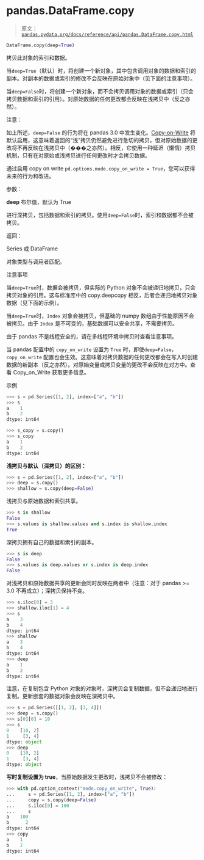 # pandas.DataFrame.copy

> 原文：[`pandas.pydata.org/docs/reference/api/pandas.DataFrame.copy.html`](https://pandas.pydata.org/docs/reference/api/pandas.DataFrame.copy.html)

```py
DataFrame.copy(deep=True)
```

拷贝此对象的索引和数据。

当`deep=True`（默认）时，将创建一个新对象，其中包含调用对象的数据和索引的副本。对副本的数据或索引的修改不会反映在原始对象中（见下面的注意事项）。

当`deep=False`时，将创建一个新对象，而不会拷贝调用对象的数据或索引（只会拷贝数据和索引的引用）。对原始数据的任何更改都会反映在浅拷贝中（反之亦然）。

注意：

如上所述，`deep=False` 的行为将在 pandas 3.0 中发生变化。[Copy-on-Write](https://pandas.pydata.org/docs/dev/user_guide/copy_on_write.html) 将默认启用，这意味着返回的“浅”拷贝仍然避免进行急切的拷贝，但对原始数据的更改将不再反映在浅拷贝中（���之亦然）。相反，它使用一种延迟（懒惰）拷贝机制，只有在对原始或浅拷贝进行任何更改时才会拷贝数据。

通过启用 copy on write `pd.options.mode.copy_on_write = True`，您可以获得未来的行为和改进。

参数：

**deep** 布尔值，默认为 True

进行深拷贝，包括数据和索引的拷贝。使用`deep=False`时，索引和数据都不会被拷贝。

返回：

Series 或 DataFrame

对象类型与调用者匹配。

注意事项

当`deep=True`时，数据会被拷贝，但实际的 Python 对象不会被递归地拷贝，只会拷贝对象的引用。这与标准库中的 copy.deepcopy 相反，后者会递归地拷贝对象数据（见下面的示例）。

当`deep=True`时，`Index` 对象会被拷贝，但基础的 numpy 数组由于性能原因不会被拷贝。由于 `Index` 是不可变的，基础数据可以安全共享，不需要拷贝。

由于 pandas 不是线程安全的，请在多线程环境中拷贝时查看注意事项。

当 pandas 配置中的 `copy_on_write` 设置为 `True` 时，即使`deep=False`，`copy_on_write` 配置也会生效。这意味着对拷贝数据的任何更改都会在写入时创建数据的新副本（反之亦然）。对原始变量或拷贝变量的更改不会反映在对方中。查看 Copy_on_Write 获取更多信息。

示例

```py
>>> s = pd.Series([1, 2], index=["a", "b"])
>>> s
a    1
b    2
dtype: int64 
```

```py
>>> s_copy = s.copy()
>>> s_copy
a    1
b    2
dtype: int64 
```

**浅拷贝与默认（深拷贝）的区别：**

```py
>>> s = pd.Series([1, 2], index=["a", "b"])
>>> deep = s.copy()
>>> shallow = s.copy(deep=False) 
```

浅拷贝与原始数据和索引共享。

```py
>>> s is shallow
False
>>> s.values is shallow.values and s.index is shallow.index
True 
```

深拷贝拥有自己的数据和索引的副本。

```py
>>> s is deep
False
>>> s.values is deep.values or s.index is deep.index
False 
```

对浅拷贝和原始数据共享的更新会同时反映在两者中（注意：对于 pandas >= 3.0 不再成立）；深拷贝保持不变。

```py
>>> s.iloc[0] = 3
>>> shallow.iloc[1] = 4
>>> s
a    3
b    4
dtype: int64
>>> shallow
a    3
b    4
dtype: int64
>>> deep
a    1
b    2
dtype: int64 
```

注意，在复制包含 Python 对象的对象时，深拷贝会复制数据，但不会递归地进行复制。更新嵌套的数据对象会反映在深拷贝中。

```py
>>> s = pd.Series([[1, 2], [3, 4]])
>>> deep = s.copy()
>>> s[0][0] = 10
>>> s
0    [10, 2]
1     [3, 4]
dtype: object
>>> deep
0    [10, 2]
1     [3, 4]
dtype: object 
```

**写时复制设置为 true**，当原始数据发生更改时，浅拷贝不会被修改：

```py
>>> with pd.option_context("mode.copy_on_write", True):
...     s = pd.Series([1, 2], index=["a", "b"])
...     copy = s.copy(deep=False)
...     s.iloc[0] = 100
...     s
a    100
b      2
dtype: int64
>>> copy
a    1
b    2
dtype: int64 
```
